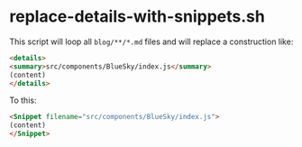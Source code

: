 # replace-details-with-snippets.sh

This script will loop all `blog/**/*.md` files and will replace a construction like:

```md
<details>
<summary>src/components/BlueSky/index.js</summary>
(content)
</details>
```

To this:

```md
<Snippet filename="src/components/BlueSky/index.js">
(content)
</Snippet>
```
